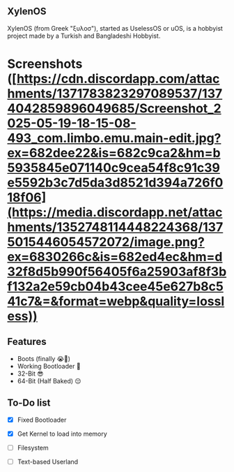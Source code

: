 ## XylenOS
XylenOS (from Greek "ξυλοσ"), started as UselessOS or uOS, is a hobbyist project made by a Turkish and Bangladeshi Hobbyist.

# Screenshots ([https://cdn.discordapp.com/attachments/1371783823297089537/1374042859896049685/Screenshot_2025-05-19-18-15-08-493_com.limbo.emu.main-edit.jpg?ex=682dee22&is=682c9ca2&hm=b5935845e071140c9cea54f8c91c39e5592b3c7d5da3d8521d394a726f018f06](https://media.discordapp.net/attachments/1352748114448224368/1375015446054572072/image.png?ex=6830266c&is=682ed4ec&hm=d32f8d5b990f56405f6a25903af8f3bf132a2e59cb04b43cee45e627b8c541c7&=&format=webp&quality=lossless))


## Features

 - Boots (finally :sob:🙏)
 - Working Bootloader 🤑
 - 32-Bit 😎
 - 64-Bit (Half Baked) :pensive:

## To-Do list

 - [x] Fixed Bootloader
 - [x] Get Kernel to load into memory
 - [ ] Filesystem
 - [ ] Text-based Userland
 
